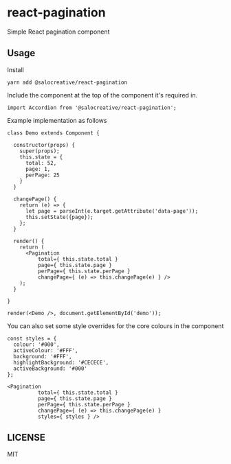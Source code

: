# react-pagination

Simple React pagination component

## Usage

Install

```
yarn add @salocreative/react-pagination
```

Include the component at the top of the component it's required in.

```
import Accordion from '@salocreative/react-pagination';
```

Example implementation as follows

```
class Demo extends Component {

  constructor(props) {
    super(props);
    this.state = {
      total: 52,
      page: 1,
      perPage: 25
    }
  }

  changePage() {
    return (e) => {
      let page = parseInt(e.target.getAttribute('data-page'));
      this.setState({page});
    };
  }

  render() {
    return (
      <Pagination
          total={ this.state.total }
          page={ this.state.page }
          perPage={ this.state.perPage }
          changePage={ (e) => this.changePage(e) } />
    );
  }

}

render(<Demo />, document.getElementById('demo'));

```

You can also set some style overrides for the core colours in the component

```
const styles = {
  colour: '#000',
  activeColour: '#FFF',
  background: '#FFF',
  highlightBackground: '#CECECE',
  activeBackground: '#000'
};

<Pagination
          total={ this.state.total }
          page={ this.state.page }
          perPage={ this.state.perPage }
          changePage={ (e) => this.changePage(e) }
          styles={ styles } />

```

## LICENSE

MIT
